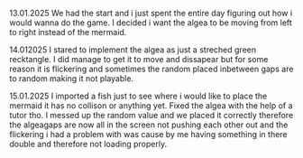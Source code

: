 13.01.2025
We had the start and i just spent the entire day figuring out how i would wanna do the game. I decided i want the algea to be moving from left to right instead of the mermaid.

14.012025
I stared to implement the algea as just a streched green recktangle. I did manage to get it to move and dissapear but for some reason it is flickering and sometimes the random placed inbetween gaps are to random making it not playable.

15.01.2025
I imported a fish just to see where i would like to place the mermaid it has no collison or anything yet. Fixed the algea with the help of a tutor tho.
I messed up the random value and we placed it correctly therefore the algeagaps are now all in the screen not pushing each other out and the flickering
i had a problem with was cause by me having something in there double and therefore not loading properly.

